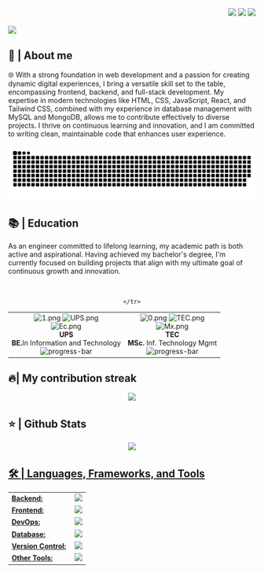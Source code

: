 <div align="right">
<a style="text-decoration: none" target="_blank"href="https://github.com/sahil-172002">
<img src="https://visitor-badge.laobi.icu/badge?page_id=sahil-172002.sahil-172002&left_color=gray&right_color=blue&left_text=Coders%20visitors">
</a>
<a style="text-decoration: none" target="_blank" href="https://x.com/Sahil_1718_" >
<img width="60"src="https://img.shields.io/twitter/follow/chipro?label=Follow&style=social">
</a>
<a style="text-decoration: none" target="_blank" href="https://www.linkedin.com/in/sahil-andhare-3248b5205/" >
<img width="70"src="https://img.shields.io/badge/-Connect-blue?style=flat&logo=Linkedin&logoColor=white">
</a>
</div>

<br>

<img src="https://readme-typing-svg.herokuapp.com/?font=Roboto&weight=900&size=40=true&vCenter=true&width=500&height=70&duration=4000&color=B3B3B3&lines=Hi+There!+👋;+I'm+Sahil+Andhare!;" />

<h2>📖 | About me</h2> 
🌐 With a strong foundation in web development and a passion for creating dynamic digital experiences, I bring a versatile skill set to the table, encompassing frontend, backend, and full-stack development. My expertise in modern technologies like HTML, CSS, JavaScript, React, and Tailwind CSS, combined with my experience in database management with MySQL and MongoDB, allows me to contribute effectively to diverse projects. I thrive on continuous learning and innovation, and I am committed to writing clean, maintainable code that enhances user experience. 

<div align="center">
  <br>
  <img alt="snake eating my contributions" src="https://raw.githubusercontent.com/sahil-172002/sahil-172002/output/github-contribution-grid-snake.svg" />
  <br/>
</div>

<h2>📚 | Education</h2>
<p>As an engineer committed to lifelong learning, my academic path is both active and aspirational. Having achieved my bachelor's degree, I'm currently focused on building projects that align with my ultimate goal of continuous growth and innovation.</p><br>

<div align="center">
  <table style="margin-left: auto; margin-right: auto;">
    <tr>
      <td align="center">
        <img src="https://thumbs4.imagebam.com/7d/3e/66/MESRJTA_t.png" height="40" alt="1.png"/>
        <img src="https://thumbs4.imagebam.com/6c/bc/6e/MESRGXI_t.png" width="90" alt="UPS.png"/><br>
        <img src="https://thumbs4.imagebam.com/d7/6e/91/MESRJ8U_t.png" height="20" alt="Ec.png"/><br>
        <strong>UPS</strong><br><strong>BE.</strong>In Information and Technology<br>
        <img src="https://progress-bar.dev/100/" width="105" alt="progress-bar"/>
      </td>
      <td align="center">
       <img src="https://thumbs4.imagebam.com/b4/6b/77/MESRJT1_t.png" height="40" alt="0.png"/>
       <img src="https://thumbs4.imagebam.com/d6/0d/e4/MESRJUR_t.png" width="90" alt="TEC.png"/><br>
        <img src="https://thumbs4.imagebam.com/b9/01/da/MESRJ8V_t.png" height="20" alt="Mx.png"/><br>
        <strong>TEC</strong><br><strong>MSc.</strong> Inf. Technology Mgmt<br>
        <img src="https://progress-bar.dev/30/" width="100" alt="progress-bar"/>
      </td>
     
    </tr>
  </table>
</div>

<h2>🔥| My contribution streak</h2>
<p align="center">
  <a href="https://github.com/DenverCoder1/github-readme-streak-stats">
<img height="180em" src="https://github-readme-streak-stats.herokuapp.com/?user=sahil-172002&theme=dark&hide_border=false"/></a>
  </a>
</p>

<h2>⭐ | Github Stats </h2>

<div align="center">
<a href="https://github.com/sahil-172002">
<img height="180em" src="https://github-readme-stats.vercel.app/api?username=sahil-172002&theme=dark&hide_border=false&include_all_commits=false&count_private=false"/>

</div>

<h2>🛠️ | Languages, Frameworks, and Tools </h2>
<table>
    <tr>
        <td style="font-weight: bold; padding-right: 10px; vertical-align: center; border: none;">Backend:</td>
        <td><img height="40" src="https://skillicons.dev/icons?i=nodejs,express"/></td>
    </tr>
    <tr>
        <td style="font-weight: bold; padding-right: 10px; vertical-align: center;">Frontend:</td>
        <td><img height="40" src="https://skillicons.dev/icons?i=react,nextjs,tailwind,bootstrap,html,css,js"/></td>
    </tr>
    <tr>
        <td style="font-weight: bold; padding-right: 10px; vertical-align: center; border: none;">DevOps:</td>
        <td><img height="40" src="https://skillicons.dev/icons?i=docker,jenkins,githubactions,gcp,aws,prometheus,terraform,azure,kubernetes"/></td>
    </tr>
    <tr>
        <td style="font-weight: bold; padding-right: 10px; vertical-align: center; border: none;">Database:</td>
        <td><img height="40" src="https://skillicons.dev/icons?i=mysql,postgresql,firebase,graphql,mongodb,redis,elasticsearch"/></td>
    </tr>
    <tr>
        <td style="font-weight: bold; padding-right: 10px; vertical-align: center; border: none;">Version Control:</td>
        <td><img height="40" src="https://skillicons.dev/icons?i=github,gitlab,bitbucket"/></td>
    </tr>
    <tr>
        <td style="font-weight: bold; padding-right: 10px; vertical-align: center; border: none;">Other Tools:</td>
        <td><img height="40" src="https://skillicons.dev/icons?i=rabbitmq,grafana"/></td>
    </tr>
</table>
